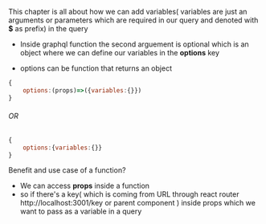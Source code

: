 
This chapter is all about how we can add variables( variables are  just an arguments or parameters which are required in our query and denoted with **$** as prefix) in the query


- Inside graphql function the second arguement is optional which is an object where we can define our variables in the **options** key 

- options can be function that returns an object

```javascript
{
    options:(props)=>({variables:{}})
}
```

###### OR

```javascript
{
    options:{variables:{}}
}
```
Benefit and use case of a function?

- We can access **props** inside a function
- so if there's a key( which is coming from URL through react router http://localhost:3001/key or parent component ) inside props which we want to pass as a variable in a query 





